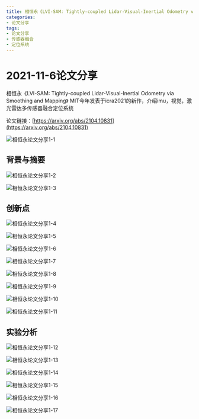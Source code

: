 ```yaml
---
title: 相恒永《LVI-SAM: Tightly-coupled Lidar-Visual-Inertial Odometry via Smoothing and Mapping》
categories:
- 论文分享
tags:
- 论文分享
- 传感器融合
- 定位系统
---
```


# 2021-11-6论文分享
相恒永《LVI-SAM: Tightly-coupled Lidar-Visual-Inertial Odometry via Smoothing and Mapping》
MIT今年发表于icra2021的新作，介绍imu，视觉，激光雷达多传感器融合定位系统

论文链接：[https://arxiv.org/abs/2104.10831](https://arxiv.org/abs/2104.10831)

![相恒永论文分享1-1](https://raw.githubusercontent.com/XTXPLAB/XTXPLAB.github.io/main/imgs/%E7%9B%B8%E6%81%92%E6%B0%B8%E8%AE%BA%E6%96%87%E5%88%86%E4%BA%AB1-1.png)

## 背景与摘要

![相恒永论文分享1-2](https://raw.githubusercontent.com/XTXPLAB/XTXPLAB.github.io/main/imgs/%E7%9B%B8%E6%81%92%E6%B0%B8%E8%AE%BA%E6%96%87%E5%88%86%E4%BA%AB1-2.png)

![相恒永论文分享1-3](https://raw.githubusercontent.com/XTXPLAB/XTXPLAB.github.io/main/imgs/%E7%9B%B8%E6%81%92%E6%B0%B8%E8%AE%BA%E6%96%87%E5%88%86%E4%BA%AB1-3.png)

## 创新点

![相恒永论文分享1-4](https://raw.githubusercontent.com/XTXPLAB/XTXPLAB.github.io/main/imgs/%E7%9B%B8%E6%81%92%E6%B0%B8%E8%AE%BA%E6%96%87%E5%88%86%E4%BA%AB1-4.png)

![相恒永论文分享1-5](https://raw.githubusercontent.com/XTXPLAB/XTXPLAB.github.io/main/imgs/%E7%9B%B8%E6%81%92%E6%B0%B8%E8%AE%BA%E6%96%87%E5%88%86%E4%BA%AB1-5.png)

![相恒永论文分享1-6](https://raw.githubusercontent.com/XTXPLAB/XTXPLAB.github.io/main/imgs/%E7%9B%B8%E6%81%92%E6%B0%B8%E8%AE%BA%E6%96%87%E5%88%86%E4%BA%AB1-6.png)

![相恒永论文分享1-7](https://raw.githubusercontent.com/XTXPLAB/XTXPLAB.github.io/main/imgs/%E7%9B%B8%E6%81%92%E6%B0%B8%E8%AE%BA%E6%96%87%E5%88%86%E4%BA%AB1-7.png)

![相恒永论文分享1-8](https://raw.githubusercontent.com/XTXPLAB/XTXPLAB.github.io/main/imgs/%E7%9B%B8%E6%81%92%E6%B0%B8%E8%AE%BA%E6%96%87%E5%88%86%E4%BA%AB1-8.png)

![相恒永论文分享1-9](https://raw.githubusercontent.com/XTXPLAB/XTXPLAB.github.io/main/imgs/%E7%9B%B8%E6%81%92%E6%B0%B8%E8%AE%BA%E6%96%87%E5%88%86%E4%BA%AB1-9.png)

![相恒永论文分享1-10](https://raw.githubusercontent.com/XTXPLAB/XTXPLAB.github.io/main/imgs/%E7%9B%B8%E6%81%92%E6%B0%B8%E8%AE%BA%E6%96%87%E5%88%86%E4%BA%AB1-10.png)

![相恒永论文分享1-11](https://raw.githubusercontent.com/XTXPLAB/XTXPLAB.github.io/main/imgs/%E7%9B%B8%E6%81%92%E6%B0%B8%E8%AE%BA%E6%96%87%E5%88%86%E4%BA%AB1-11.png)



## 实验分析

![相恒永论文分享1-12](https://raw.githubusercontent.com/XTXPLAB/XTXPLAB.github.io/main/imgs/%E7%9B%B8%E6%81%92%E6%B0%B8%E8%AE%BA%E6%96%87%E5%88%86%E4%BA%AB1-12.png)

![相恒永论文分享1-13](https://raw.githubusercontent.com/XTXPLAB/XTXPLAB.github.io/main/imgs/%E7%9B%B8%E6%81%92%E6%B0%B8%E8%AE%BA%E6%96%87%E5%88%86%E4%BA%AB1-13.png)

![相恒永论文分享1-14](https://raw.githubusercontent.com/XTXPLAB/XTXPLAB.github.io/main/imgs/%E7%9B%B8%E6%81%92%E6%B0%B8%E8%AE%BA%E6%96%87%E5%88%86%E4%BA%AB1-14.png)

![相恒永论文分享1-15](https://raw.githubusercontent.com/XTXPLAB/XTXPLAB.github.io/main/imgs/%E7%9B%B8%E6%81%92%E6%B0%B8%E8%AE%BA%E6%96%87%E5%88%86%E4%BA%AB1-15.png)

![相恒永论文分享1-16](https://raw.githubusercontent.com/XTXPLAB/XTXPLAB.github.io/main/imgs/%E7%9B%B8%E6%81%92%E6%B0%B8%E8%AE%BA%E6%96%87%E5%88%86%E4%BA%AB1-16.png)

![相恒永论文分享1-17](https://raw.githubusercontent.com/XTXPLAB/XTXPLAB.github.io/main/imgs/%E7%9B%B8%E6%81%92%E6%B0%B8%E8%AE%BA%E6%96%87%E5%88%86%E4%BA%AB1-17.png)



